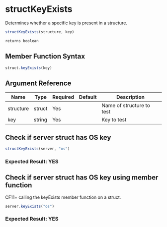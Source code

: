 # structKeyExists

Determines whether a specific key is present in a structure.

```javascript
structKeyExists(structure, key)
```

```javascript
returns boolean
```

## Member Function Syntax

```javascript
struct.keyExists(key)
```

## Argument Reference

| Name | Type | Required | Default | Description |
| --- | --- | --- | --- | --- |
| structure | struct | Yes |  | Name of structure to test |
| key | string | Yes |  | Key to test |

## Check if server struct has OS key

```javascript
structKeyExists(server, "os")
```

### Expected Result: YES

## Check if server struct has OS key using member function

CF11+ calling the keyExists member function on a struct.

```javascript
server.keyExists("os")
```

### Expected Result: YES
